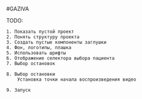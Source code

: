 #GAZIVA

TODO:

    1. Показать пустой проект
    2. Понять структуру проекта
    3. Создать пустые компоненты заглушки
    4. Фон, логотипы, плашка
    5. Использовать шрифты
    6. Отображение селектора выбора пациента
    7. Выбор остановок
    
    8. Выбор остановки
        Установка точки начала воспроизведения видео
        
    9. Запуск

